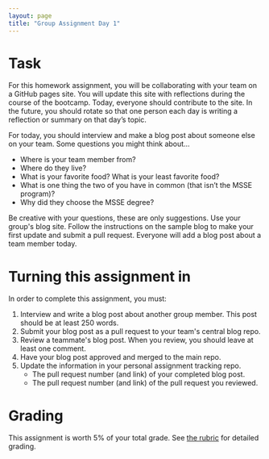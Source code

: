 ```yaml
---
layout: page
title: "Group Assignment Day 1"
---
```


# Task

For this homework assignment, you will be collaborating with your team on a GitHub pages site. You will update this site with reflections during the course of the bootcamp. Today, everyone should contribute to the site. In the future, you should rotate so that one person each day is writing a reflection or summary on that day’s topic.

For today, you should interview and make a blog post about someone else on your team. Some questions you might think about…

- Where is your team member from?
- Where do they live?
- What is your favorite food? What is your least favorite food?
- What is one thing the two of you have in common (that isn’t the MSSE program)?
- Why did they choose the MSSE degree?

Be creative with your questions, these are only suggestions. Use your group's blog site. Follow the instructions on the sample blog to make your first update and submit a pull request. Everyone will add a blog post about a team member today.

# Turning this assignment in
In order to complete this assignment, you must:
1. Interview and write a blog post about another group member. This post should be at least 250 words.
2. Submit your blog post as a pull request to your team's central blog repo.
3. Review a teammate's blog post. When you review, you should leave at least one comment. 
4. Have your blog post approved and merged to the main repo.
5. Update the information in your personal assignment tracking repo.
    - The pull request number (and link) of your completed blog post.
    - The pull request number (and link) of the pull request you reviewed.

# Grading
This assignment is worth 5% of your total grade. See [the rubric](rubric1) for detailed grading.
